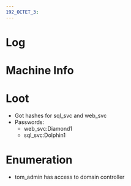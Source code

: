 ```yaml
---
192_OCTET_3:
---
```

# Log
# Machine Info
# Loot
- Got hashes for sql_svc and web_svc
- Passwords:
	- web_svc:Diamond1
	- sql_svc:Dolphin1
# Enumeration
- tom_admin has access to domain controller
